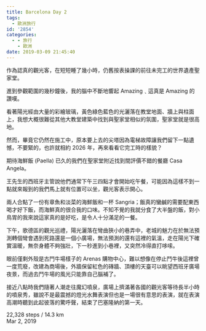 ```yaml
---
title: Barcelona Day 2
tags:
  - 歐洲旅行
id: '2854'
categories:
  - - 旅行
    - 歐洲
date: 2019-03-09 21:45:40
---
```


作為認真的觀光客，在短短睡了幾小時，仍舊按表操課的前往未完工的世界遺產聖家堂。
<!-- more -->
進到參觀範圍的幾秒鐘後，我的腦中不斷地響起 Amazing﹑這真是 Amazing 的讚嘆。

看著陽光經由大量的彩繪玻璃，黃色綠色藍色的光灑落在教堂地面、牆上與柱面上，我想大概很難從其他大教堂建築中找到與聖家堂相似的氛圍，聖家堂就是很高地。

然而，畢竟它仍然在施工中，原本要上去的尖塔因為電梯故障讓我們留下一點遺憾，不要緊的，也許就相約 2026 年，再來看看它完工時的樣貌？

期待海鮮飯 (Paella) 已久的我們在聖家堂附近找到間評價不錯的餐廳 Casa Angela。

王先生的西班牙主管說他們通常下午三四點才會開始吃午餐，可能因為這樣不到一點就來報到的我們馬上就有位置可以坐，觀光客表示開心。

兩人合點了一份有章魚和淡菜的海鮮飯和一杯 Sangria；飯真的蠻鹹的需要配東西喝才好下飯，而海鮮真的很合我的口味。不知不覺的我就分食了大半盤的飯，對小鳥胃的我來說這家真的是好吃，是令人十分滿足的一餐。

下午，歌德區的觀光巡禮，陽光灑落在彎曲狹小的巷弄中，老城的魅力在於無法預測轉個彎會遇到死路還是一個小廣場，無法預測的還有這裡的氣溫，走在陽光下確實溫暖，無奈身體不夠強壯，下一秒進到小巷裡，又突然冷得直打哆嗦。

眼前僅剩外殼是古鬥牛場樣子的 Arenas 購物中心，難以想像在停止鬥牛後這裡曾一度荒廢，改建為商場後，外牆保留紅色的磚牆、頂樓的天臺可以眺望西班牙廣場夜景，而過去鬥牛場的風光只能靠自己腦補了。

接近八點時我們隨著人潮走往魔幻噴泉，廣場上擠滿著各國的觀光客等待長半小時的噴泉秀，雖說不是最震撼的燈光水舞表演但也是一場很有意思的表演，就在表演高潮時聽到此起彼落的驚呼聲，結束了巴塞隆納的第一天。

22,328 steps / 14.3 km  
Mar 2, 2019